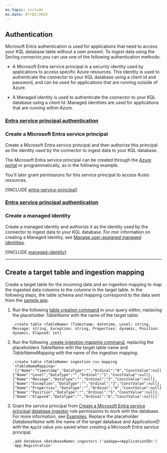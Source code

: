 ```yaml
---
ms.topic: include
ms.date: 07/02/2024
---
```


<a name='create-an-azure-ad-app-registration'></a>

## Authentication

Microsoft Entra authentication is used for applications that need to access your KQL database table without a user present. To ingest data using the Serilog connector,you can use one of the following authentication methods:

+ A Microsoft Entra service principal is a security identity used by applications to access specific Azure resources. This identity is used to authenticate the connector to your KQL database using a client Id and password, and can be used for applications that are running outside of Azure.

+ A Managed identity is used to authenticate the connector to your KQL database using a client Id. Managed identities are used for applications that are running within Azure.

### [Entra service principal authentication](#tab/service-principal)
### Create a Microsoft Entra service principal

Create a Microsoft Entra service principal and then authorize this principal as the identity used by the connector to ingest data to your KQL database.

The Microsoft Entra service principal can be created through the [Azure portal](/azure/active-directory/develop/howto-create-service-principal-portal) or programmatically, as in the following example.

You'll later grant permissions for this service principal to access Kusto resources.
<a name='grant-the-azure-ad-app-permissions'></a>

[!INCLUDE [entra-service-principal](../entra-service-principal.md)]

### [Entra service principal authentication](#tab/managed-identity)
### Create a managed identity

Create a managed identity and authorize it as the identity used by the connector to ingest data to your KQL database. For mor information on creating a Managed Identity, see [Manage user-assigned managed identities](/entra/identity/managed-identities-azure-resources/how-manage-user-assigned-managed-identities?pivots=identity-mi-methods-azcli/entra/identity/managed-identities-azure-resources/how-manage-user-assigned-managed-identities?pivots=identity-mi-methods-azcli). 

[!INCLUDE [managed-identity](../managed-identity.md)]

---

## Create a target table and ingestion mapping

Create a target table for the incoming data and an ingestion mapping to map the ingested data columns to the columns in the target table. In the following steps, the table schema and mapping correspond to the data sent from the [sample app](#run-the-sample-app).

1. Run the following [table creation command](/azure/data-explorer/kusto/management/create-table-command) in your query editor, replacing the placeholder *TableName* with the name of the target table:

    ```kusto
    .create table <TableName> (Timestamp: datetime, Level: string, Message: string, Exception: string, Properties: dynamic, Position: dynamic, Elapsed: int)
    ```

1. Run the following [.create ingestion mapping command](/azure/data-explorer/kusto/management/create-ingestion-mapping-command), replacing the placeholders *TableName* with the target table name and *TableNameMapping* with the name of the ingestion mapping:

    ```kusto
    .create table <TableName> ingestion csv mapping '<TableNameMapping>' '[{"Name":"Timestamp","DataType":"","Ordinal":"0","ConstValue":null},{"Name":"Level","DataType":"","Ordinal":"1","ConstValue":null},{"Name":"Message","DataType":"","Ordinal":"2","ConstValue":null},{"Name":"Exception","DataType":"","Ordinal":"3","ConstValue":null},{"Name":"Properties","DataType":"","Ordinal":"4","ConstValue":null},{"Name":"Position","DataType":"","Ordinal":"5","ConstValue":null},{"Name":"Elapsed","DataType":"","Ordinal":"6","ConstValue":null}]'
    ```

1. Grant the service principal from [Create a Microsoft Entra service principal](#create-a-microsoft-entra-service-principal) [database ingestor](/azure/data-explorer/kusto/access-control/role-based-access-control) role permissions to work with the database. For more information, see [Examples](/azure/data-explorer/kusto/management/manage-database-security-roles). Replace the placeholder *DatabaseName* with the name of the target database and *ApplicationID* with the `AppId` value you saved when creating a Microsoft Entra service principal.

    ```kusto
    .add database <DatabaseName> ingestors ('aadapp=<ApplicationID>') 'App Registration'
    ```
